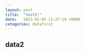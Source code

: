 ```yaml
---
layout: post
title:  "test2!"
date:   2023-02-05 11:27:19 +0800
categories: datafirst
---
```


## data2


